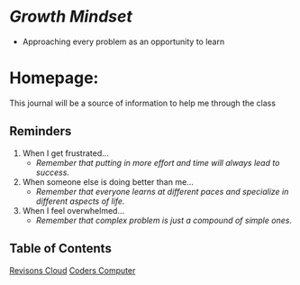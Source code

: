 # ***Growth Mindset*** 
- Approaching every problem as an opportunity  to learn

# Homepage:
This journal will be a source of information to help me through the class

## Reminders
1. When I get frustrated...
   - *Remember that putting in more effort and time will always lead to success.*
2. When someone else is doing better than me...
   - *Remember that everyone learns at different paces and specialize in different aspects of life.*
3. When I feel overwhelmed...
   - _Remember that complex problem is just a compound of simple ones._
   
## Table of Contents
[Revisons Cloud](Revision-cloud.md)
[Coders Computer](Coders-Computer.md)